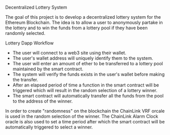 Decentralized Lottery System

The goal of this project is to develop a decentralized lottery system for the Ethereum Blockchain. The idea is to allow a user to anonymously partake in the lottery and to win the funds from a lottery pool if they have been randomly selected.

Lottery Dapp Workflow
- The user will connect to a web3 site using their wallet.
- The user's wallet address will uniquely identify them to the system. 
- The user will enter an amount of ether to be transferred to a lottery pool maintained by the smart contract. 
- The system will verify the funds exists in the user's wallet before making the transfer.
- After an elapsed period of time a function in the smart contract will be triggered which will result in the random selection of a lottery winner.
- The smart contract will automatically transfer all the funds from the pool to the address of the winner.

In order to create "randomness" on the blockchain the ChainLink VRF orcale is used in the random selection of the winner. The ChainLink Alarm Clock oracle is also used to set a time period after which the smart contract will be automatically triggered to select a winner.
